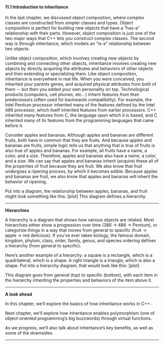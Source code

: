 
#### 11.1 Introduction to inheritance

In the last chapter, we discussed object composition, where complex classes are constructed from simpler classes and types. Object composition is perfect for building new objects that have a “has-a” relationship with their parts. However, object composition is just one of the two major ways that C++ lets you construct complex classes. The second way is through inheritance, which models an “is-a” relationship between two objects.

Unlike object composition, which involves creating new objects by combining and connecting other objects, inheritance involves creating new objects by directly acquiring the attributes and behaviors of other objects and then extending or specializing them. Like object composition, inheritance is everywhere in real life. When you were conceived, you inherited your parents genes, and acquired physical attributes from both of them -- but then you added your own personality on top. Technological products (computers, cell phones, etc…) inherit features from their predecessors (often used for backwards compatibility). For example, the Intel Pentium processor inherited many of the features defined by the Intel 486 processor, which itself inherited features from earlier processors. C++ inherited many features from C, the language upon which it is based, and C inherited many of its features from the programming languages that came before it.

Consider apples and bananas. Although apples and bananas are different fruits, both have in common that they are fruits. And because apples and bananas are fruits, simple logic tells us that anything that is true of fruits is also true of apples and bananas. For example, all fruits have a name, a color, and a size. Therefore, apples and bananas also have a name, a color, and a size. We can say that apples and bananas inherit (acquire) these all of the properties of fruit because they are fruit. We also know that fruit undergoes a ripening process, by which it becomes edible. Because apples and bananas are fruit, we also know that apples and bananas will inherit the behavior of ripening.

Put into a diagram, the relationship between apples, bananas, and fruit might look something like this: [plot]
This diagram defines a hierarchy.

---

**Hierarchies**

A hierarchy is a diagram that shows how various objects are related. Most hierarchies either show a progression over time (386 -> 486 -> Pentium), or categorize things in a way that moves from general to specific (fruit -> apple -> red delicious). If you’ve ever taken biology, the famous domain, kingdom, phylum, class, order, family, genus, and species ordering defines a hierarchy (from general to specific).

Here’s another example of a hierarchy: a square is a rectangle, which is a quadrilateral, which is a shape. A right triangle is a triangle, which is also a shape. Put into a hierarchy diagram, that would look like this: [plot]

This diagram goes from general (top) to specific (bottom), with each item in the hierarchy inheriting the properties and behaviors of the item above it.

---

**A look ahead**

In this chapter, we’ll explore the basics of how inheritance works in C++.

Next chapter, we’ll explore how inheritance enables polymorphism (one of object-oriented programming’s big buzzwords) through virtual functions.

As we progress, we’ll also talk about inheritance’s key benefits, as well as some of the downsides.


---